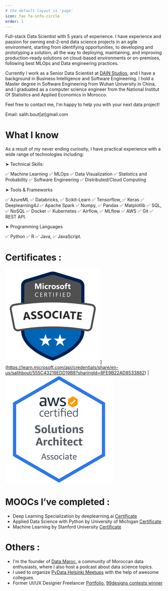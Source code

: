 ```yaml
---
# the default layout is 'page'
icon: fas fa-info-circle
order: 1
---
```



Full-stack Data Scientist with 5 years of experience. I have experience and passion for owning end-2-end data science projects in an agile environment, starting from identifying opportunities, to developing and prototyping a solution, all the way to deploying, maintaining, and improving production-ready solutions on cloud-based environments or on-premises, following best MLOps and Data engineering practices.

Currently I work as a Senior Data Scientist at [DAIN Studios](https://dainstudios.com/), and I have a background in Business Intelligence and Software Engineering. 
I hold a Master degree in Software Engineering from Wuhan University in China, and I graduated as a computer science engineer from the National Institut Of Statistics and Applied Economics in Morocco.

Feel free to contact me, I'm happy to help you with your next data project!

Email: salih.bout[at]gmail.com


# What I know

As a result of my never ending curiosity, I have practical experience with a wide range of technologies including:

➤ Technical Skills:

✅ Machine Learning
✅ MLOps
✅ Data Visualization
✅ Statistics and Probability
✅ Software Engineering
✅ Distributed/Cloud Computing

➤ Tools & Frameworks

✅ AzureML
✅ Databricks,
✅ Scikit-Learn
✅ Tensorflow,
✅ Keras
✅ Deeplearning4J
✅ Apache Spark
✅ Numpy,
✅ Pandas
✅ Matplotlib
✅ SQL,
✅ NoSQL
✅ Docker
✅ Kubernetes
✅ Airflow,
✅ MLflow
✅ AWS
✅ Git
✅ REST API.

➤ Programming Languages

✅ Python
✅ R
✅ Java,
✅ JavaScript.
  

# Certificates :

![jpg](https://raw.githubusercontent.com/salihbout/salihbout.github.io/main/assets/img/certs/Azure-DP100.png)](https://learn.microsoft.com/api/credentials/share/en-us/salihbout/555C43219EDD19B8?sharingId=8FE9B22AD8533882) | [![jpg](https://raw.githubusercontent.com/salihbout/salihbout.github.io/main/assets/img/certs/AWS-SAA-CO2.png)](https://www.credly.com/badges/24b602c2-192d-413e-b398-e5dac70f9cf0)


# MOOCs I’ve completed :

* Deep Learning Specialization by deeplearning.ai [Certificate](https://www.coursera.org/account/accomplishments/specialization/2FVXQAY9Z4AR)
* Applied Data Science with Python by University of Michigan [Certificate](https://www.coursera.org/account/accomplishments/verify/S48FHQP8997G)
* Machine Learning by Stanford University [Certificate](https://www.coursera.org/account/accomplishments/verify/HFZUV86JTM9P)


# Others :

* I'm the founder of [Data Maroc](https://www.datamaroc.com), a community of Moroccan data enthusiasts, where I also host a podcast about data science topics. 
* I used to organize [PyData Helsinki Meetups](https://www.meetup.com/PyDataHelsinki) with the help of awesome collegues.
* Former UI/UX Designer Freelancer [Portfolio](https://www.behance.net/SalasDesign), [99designs contests winner](https://99designs.com/profiles/salihb/about)
